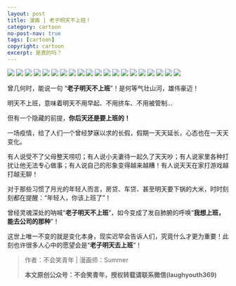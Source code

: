 ```yaml
---
layout: post
title: 漫画 | 老子明天不上班！
category: cartoon
no-post-nav: true
tags: [cartoon]
copyright: cartoon
excerpt: 是真的吗？
---
```



![](http://favorites.ren/assets/images/2020/cartoon/nowork/nowork01.jpeg)
![](http://favorites.ren/assets/images/2020/cartoon/nowork/nowork02.jpeg)
![](http://favorites.ren/assets/images/2020/cartoon/nowork/nowork03.jpeg)
![](http://favorites.ren/assets/images/2020/cartoon/nowork/nowork04.jpeg)
![](http://favorites.ren/assets/images/2020/cartoon/nowork/nowork05.jpeg)
![](http://favorites.ren/assets/images/2020/cartoon/nowork/nowork06.jpeg)
![](http://favorites.ren/assets/images/2020/cartoon/nowork/nowork07.jpeg)
![](http://favorites.ren/assets/images/2020/cartoon/nowork/nowork08.jpeg)
![](http://favorites.ren/assets/images/2020/cartoon/nowork/nowork09.jpeg)
![](http://favorites.ren/assets/images/2020/cartoon/nowork/nowork10.jpeg)
![](http://favorites.ren/assets/images/2020/cartoon/nowork/nowork11.jpeg)
![](http://favorites.ren/assets/images/2020/cartoon/nowork/nowork12.jpeg)
![](http://favorites.ren/assets/images/2020/cartoon/nowork/nowork13.jpeg)
![](http://favorites.ren/assets/images/2020/cartoon/nowork/nowork14.jpeg)
![](http://favorites.ren/assets/images/2020/cartoon/nowork/nowork15.jpeg)
![](http://favorites.ren/assets/images/2020/cartoon/nowork/nowork16.jpeg)
![](http://favorites.ren/assets/images/2020/cartoon/nowork/nowork17.jpeg)
![](http://favorites.ren/assets/images/2020/cartoon/nowork/nowork18.jpeg)
![](http://favorites.ren/assets/images/2020/cartoon/nowork/nowork19.jpeg)
![](http://favorites.ren/assets/images/2020/cartoon/nowork/nowork20.jpeg)


曾几何时，能说一句 “**老子明天不上班**”！是何等气壮山河，雄伟豪迈！

明天不上班，意味着明天不用早起、不用挤车、不用被管制...

但有一个隐藏的前提，**你后天还是要上班的！**

一场疫情，给了人们一个曾经梦寐以求的长假，假期一天天延长，心态也在一天天变化。

有人说受不了父母整天唠叨；有人说小夫妻待一起久了天天吵；有人说家里各种打扰让他无法专心做事；有人说自己的形象变得越来越糟！有人说天天在家打游戏越打越无聊！

对于那些习惯了月光的年轻人而言，房贷、车贷、甚至明天要下锅的大米，时时刻刻都在提醒：“年轻人，你该上班了”！

曾经灵魂深处的呐喊“**老子明天不上班**”，如今变成了发自肺腑的呼唤“**我想上班，能去公司的那种**”！

这世上唯一不变的就是变化本身，现实迟早会告诉人们，究竟什么才更为重要！此刻也许很多人心中的愿望会是“**老子明天去上班**”！


>作者：不会笑青年 | 漫画师：Summer
>
>**本文原创公众号：不会笑青年，授权转载请联系微信(laughyouth369)**